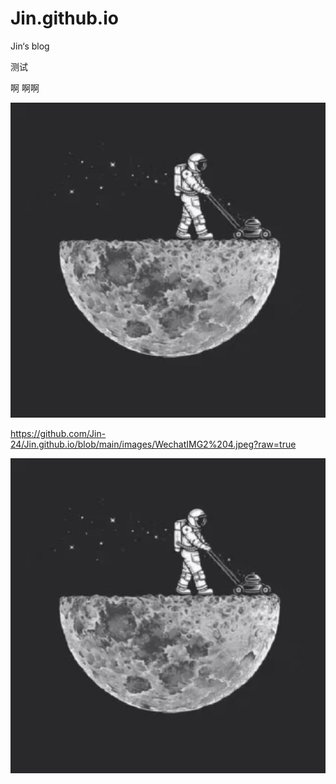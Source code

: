 # Jin.github.io
Jin‘s blog

测试

啊
啊啊



![image](https://github.com/Jin-24/Jin.github.io/blob/main/images/WechatIMG2%204.jpeg?raw=true)


https://github.com/Jin-24/Jin.github.io/blob/main/images/WechatIMG2%204.jpeg?raw=true

![image](https://github.com/Jin-24/Jin.github.io/blob/main/images/WechatIMG2%204.jpeg?raw=true)
<html>
<!--https://www.toutiao.com/article/7146130107835466244/?log_from=04f26ff484e4a_1666111889819-->
